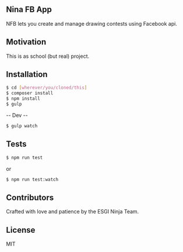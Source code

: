 ## Nina FB App

NFB lets you create and manage drawing contests using Facebook api.

<!-- ## Code Example

Show what the library does as concisely as possible, developers should be able to figure out **how** your project solves their problem by looking at the code example. Make sure the API you are showing off is obvious, and that your code is short and concise. -->

## Motivation

This is as school (but real) project.

## Installation

```sh
$ cd [wherever/you/cloned/this]
$ composer install
$ npm install
$ gulp
```

-- Dev --
```sh
$ gulp watch
```

## Tests

```sh
$ npm run test
```
or
```sh
$ npm run test:watch
```

## Contributors

Crafted with love and patience by the ESGI Ninja Team.

## License

MIT
